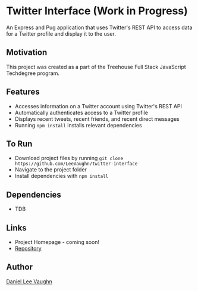 # Twitter Interface (Work in Progress)

An Express and Pug application that uses Twitter's REST API to access data for a Twitter profile and display it to the user.

## Motivation

This project was created as a part of the Treehouse Full Stack JavaScript Techdegree program.

## Features

* Accesses information on a Twitter account using Twitter's REST API
* Automatically authenticates access to a Twitter profile
* Displays recent tweets, recent friends, and recent direct messages
* Running ```npm install``` installs relevant dependencies

## To Run

* Download project files by running ```git clone https://github.com/LeeVaughn/twitter-interface```
* Navigate to the project folder
* Install dependencies with ```npm install```

## Dependencies

* TDB

## Links

* Project Homepage - coming soon!
* [Repository](https://github.com/LeeVaughn/twitter-interface)

## Author

[Daniel Lee Vaughn](https://github.com/LeeVaughn)